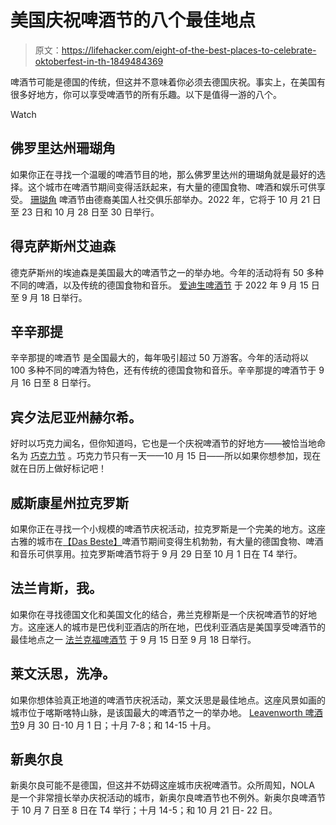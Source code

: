 # 美国庆祝啤酒节的八个最佳地点

> 原文：<https://lifehacker.com/eight-of-the-best-places-to-celebrate-oktoberfest-in-th-1849484369>

啤酒节可能是德国的传统，但这并不意味着你必须去德国庆祝。事实上，在美国有很多好地方，你可以享受啤酒节的所有乐趣。以下是值得一游的八个。

Watch

## **佛罗里达州珊瑚角**

如果你正在寻找一个温暖的啤酒节目的地，那么佛罗里达州的珊瑚角就是最好的选择。这个城市在啤酒节期间变得活跃起来，有大量的德国食物、啤酒和娱乐可供享受。 [珊瑚角](http://www.capecoraloktoberfest.com/) 啤酒节由德裔美国人社交俱乐部举办。2022 年，它将于 10 月 21 日至 23 日和 10 月 28 日至 30 日举行。

## **得克萨斯州艾迪森**

德克萨斯州的埃迪森是美国最大的啤酒节之一的举办地。今年的活动将有 50 多种不同的啤酒，以及传统的德国食物和音乐。 [爱迪生啤酒节](https://addisonoktoberfest.com/) 于 2022 年 9 月 15 日至 9 月 18 日举行。

## **辛辛那提**

辛辛那提的啤酒节 是全国最大的，每年吸引超过 50 万游客。今年的活动将以 100 多种不同的啤酒为特色，还有传统的德国食物和音乐。辛辛那提的啤酒节于 9 月 16 日至 8 日举行。

## 宾夕法尼亚州赫尔希。

好时以巧克力闻名，但你知道吗，它也是一个庆祝啤酒节的好地方——被恰当地命名为 [巧克力节](https://www.downtownhershey.com/events/choctoberfest) 。巧克力节只有一天——10 月 15 日——所以如果你想参加，现在就在日历上做好标记吧！

## **威斯康星州拉克罗斯**

如果你正在寻找一个小规模的啤酒节庆祝活动，拉克罗斯是一个完美的地方。这座古雅的城市在[【Das Beste】](https://www.oktoberfestusa.com/)啤酒节期间变得生机勃勃，有大量的德国食物、啤酒和音乐可供享用。拉克罗斯啤酒节将于 9 月 29 日至 10 月 1 日在 T4 举行。

## **法兰肯斯，我。**

如果你在寻找德国文化和美国文化的结合，弗兰克穆斯是一个庆祝啤酒节的好地方。这座迷人的城市是巴伐利亚酒店的所在地，巴伐利亚酒店是美国享受啤酒节的最佳地点之一 [法兰克福啤酒节](https://frankenmuthfestivals.com/frankenmuth-oktoberfest) 于 9 月 15 日至 9 月 18 日举行。

## **莱文沃思，洗净。**

如果你想体验真正地道的啤酒节庆祝活动，莱文沃思是最佳地点。这座风景如画的城市位于喀斯喀特山脉，是该国最大的啤酒节之一的举办地。 [Leavenworth 啤酒节](https://www.leavenworthoktoberfest.com/)9 月 30 日-10 月 1 日；十月 7-8；和 14-15 十月。

## **新奥尔良**

新奥尔良可能不是德国，但这并不妨碍这座城市庆祝啤酒节。众所周知，NOLA 是一个非常擅长举办庆祝活动的城市，新奥尔良啤酒节也不例外。新奥尔良啤酒节于 10 月 7 日至 8 日在 T4 举行；十月 14-5；和 10 月 21 日- 22 日。